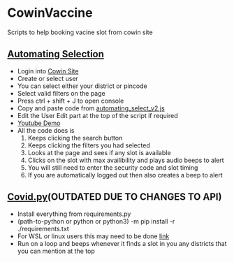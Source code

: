 # CowinVaccine

Scripts to help booking vacine slot from cowin site

## [Automating Selection](https://github.com/yadurajgupta/CowinVaccine/blob/main/automating_select_v2.js)

- Login into [Cowin Site](https://selfregistration.cowin.gov.in/)
- Create or select user
- You can select either your district or pincode
- Select valid filters on the page
- Press ctrl + shift + J to open console
- Copy and paste code from [automating_select_v2.js](https://github.com/yadurajgupta/CowinVaccine/blob/main/automating_select_v2.js)
- Edit the User Edit part at the top of the script if required
- [Youtube Demo](https://youtu.be/epKo8R-mI3k)
- All the code does is
  1. Keeps clicking the search button
  2. Keeps clicking the filters you had selected
  3. Looks at the page and sees if any slot is available
  4. Clicks on the slot with max availibility and plays audio beeps to alert
  5. You will still need to enter the security code and slot timing
  6. If you are automatically logged out then also creates a beep to alert

## [Covid.py](https://github.com/yadurajgupta/CowinVaccine/blob/main/covid.py)(OUTDATED DUE TO CHANGES TO API)

- Install everything from requirements.py
- (path-to-python or python or python3) -m pip install -r ./requirements.txt
- For WSL or linux users this may need to be done [link](https://github.com/greghesp/assistant-relay/issues/49#issuecomment-482837721)
- Run on a loop and beeps whenever it finds a slot in you any districts that you can mention at the top
